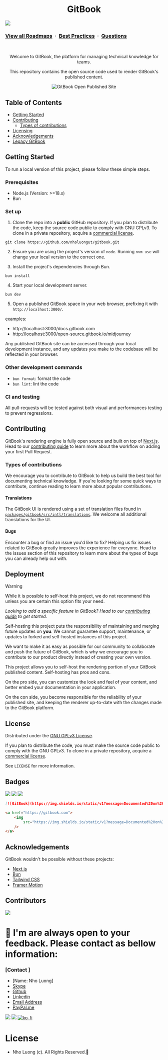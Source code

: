 <h1 align="center">GitBook</h1>

![](https://i.imgur.com/waxVImv.png)
### [View all Roadmaps](https://github.com/nholuongut/all-roadmaps) &nbsp;&middot;&nbsp; [Best Practices](https://github.com/nholuongut/all-roadmaps/blob/main/public/best-practices/) &nbsp;&middot;&nbsp; [Questions](https://www.linkedin.com/in/nholuong/)
<br/>

<p align="center">Welcome to GitBook, the platform for managing technical knowledge for teams.</p>

<p align="center">This repository contains the open source code used to render GitBook's published content.</p>

<p align="center">
  <img alt="GitBook Open Published Site" src="./assets/published-site.png">
</p>

## Table of Contents

-   [Getting Started](#getting-started)
-   [Contributing](#contributing)
    -   [Types of contributions](#types-of-contributions)
-   [Licensing](#license)
-   [Acknowledgements](#acknowledgements)
-   [Legacy GitBook](#legacy-gitbook-deprecated)

## Getting Started

To run a local version of this project, please follow these simple steps.

### Prerequisites

-   Node.js (Version: >=18.x)
-   Bun

### Set up

1. Clone the repo into a **public** GitHub repository. If you plan to distribute the code, keep the source code public to comply with GNU GPLv3. To clone in a private repository, acquire a [commercial license](https://www.gitbook.com/pricing).

```
git clone https://github.com/nholuongut/gitbook.git
```

2. Ensure you are using the project's version of `node`. Running `nvm use` will change your local version to the correct one.

3. Install the project's dependencies through Bun.

```
bun install
```

4. Start your local development server.

```
bun dev
```

5. Open a published GitBook space in your web browser, prefixing it with `http://localhost:3000/`.

examples:

-   http://localhost:3000/docs.gitbook.com
-   http://localhost:3000/open-source.gitbook.io/midjourney

Any published GitBook site can be accessed through your local development instance, and any updates you make to the codebase will be reflected in your browser.

### Other development commands

-   `bun format`: format the code
-   `bun lint`: lint the code

### CI and testing

All pull-requests will be tested against both visual and performances testing to prevent regressions.

## Contributing

GitBook's rendering engine is fully open source and built on top of [Next.js](https://nextjs.org/). Head to our [contributing guide](https://github.com/nholuongut/gitbook/blob/main/.github/CONTRIBUTING.md) to learn more about the workflow on adding your first Pull Request.

### Types of contributions

We encourage you to contribute to GitBook to help us build the best tool for documenting technical knowledge. If you're looking for some quick ways to contribute, continue reading to learn more about popular contributions.

#### Translations

The GitBook UI is rendered using a set of translation files found in [`packages/gitbook/src/intl/translations`](/packages/gitbook/src/intl/translations/). We welcome all additional translations for the UI.

#### Bugs

Encounter a bug or find an issue you'd like to fix? Helping us fix issues related to GitBook greatly improves the experience for everyone. Head to the issues section of this repository to learn more about the types of bugs you can already help out with.

## Deployment

> [!WARNING]  
> While it is possible to self-host this project, we do not recommend this unless you are certain this option fits your need.
>
> _Looking to add a specific feature in GitBook? Head to our [contributing guide](https://github.com/nholuongut/gitbook/blob/main/.github/CONTRIBUTING.md) to get started._
>
> Self-hosting this project puts the responsibility of maintaining and merging future updates on **you**. We cannot guarantee support, maintenance, or updates to forked and self-hosted instances of this project.
>
> We want to make it as easy as possible for our community to collaborate and push the future of GitBook, which is why we encourage you to contribute to our product directly instead of creating your own version.

This project allows you to self-host the rendering portion of your GitBook published content. Self-hosting has pros and cons.

On the pro side, you can customize the look and feel of your content, and better embed your documentation in your application.

On the con side, you become responsible for the reliability of your published site, and keeping the renderer up-to-date with the changes made to the GitBook platform.

## License

Distributed under the [GNU GPLv3 License](https://github.com/nholuongut/gitbook/blob/main/LICENSE).

If you plan to distribute the code, you must make the source code public to comply with the GNU GPLv3. To clone in a private repository, acquire a [commercial license](https://www.gitbook.com/pricing).

See `LICENSE` for more information.

## Badges

<p align="left">
  <a href="https://gitbook.com"><img src="https://img.shields.io/static/v1?message=Documented%20on%20GitBook&logo=gitbook&logoColor=ffffff&label=%20&labelColor=5c5c5c&color=3F89A1"></a>
  <a href="https://gitbook.com"><img src="https://img.shields.io/static/v1?message=Documented%20on%20GitBook&logo=gitbook&logoColor=ffffff&label=%20&labelColor=5c5c5c&color=F4E28D"></a>
  <a href="https://gitbook.com"><img src="https://img.shields.io/static/v1?message=Documented%20on%20GitBook&logo=gitbook&logoColor=ffffff&label=%20&labelColor=5c5c5c&color=FDA599"></a>
</p>

```md
[![GitBook](https://img.shields.io/static/v1?message=Documented%20on%20GitBook&logo=gitbook&logoColor=ffffff&label=%20&labelColor=5c5c5c&color=3F89A1)](https://gitbook.com/)
```

```html
<a href="https://gitbook.com">
    <img
        src="https://img.shields.io/static/v1?message=Documented%20on%20GitBook&logo=gitbook&logoColor=ffffff&label=%20&labelColor=5c5c5c&color=3F89A1"
    />
</a>
```

## Acknowledgements

GitBook wouldn't be possible without these projects:

-   [Next.js](https://nextjs.org/)
-   [Bun](https://bun.sh/)
-   [Tailwind CSS](https://tailwindcss.com/)
-   [Framer Motion](https://www.npmjs.com/package/framer-motion)

## Contributors

<a href="https://github.com/nholuongut/gitbook/graphs/contributors">
  <img src="https://contrib.rocks/image?repo=nholuongut/gitbook" />
</a>

# 🚀 I'm are always open to your feedback.  Please contact as bellow information:
### [Contact ]
* [Name: Nho Luong]
* [Skype](luongutnho_skype)
* [Github](https://github.com/nholuongut/)
* [Linkedin](https://www.linkedin.com/in/nholuong/)
* [Email Address](luongutnho@hotmail.com)
* [PayPal.me](https://www.paypal.com/paypalme/nholuongut)

![](https://i.imgur.com/waxVImv.png)
![](Donate.png)
[![ko-fi](https://ko-fi.com/img/githubbutton_sm.svg)](https://ko-fi.com/nholuong)

# License
* Nho Luong (c). All Rights Reserved.🌟